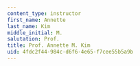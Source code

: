 ```yaml
---
content_type: instructor
first_name: Annette
last_name: Kim
middle_initial: M.
salutation: Prof.
title: Prof. Annette M. Kim
uid: 4fdc2f44-984c-d6f6-4e65-f7cee55b5a9b
---
```

